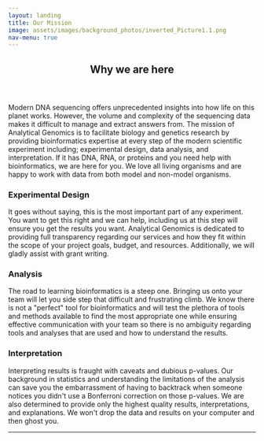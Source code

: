```yaml
---
layout: landing
title: Our Mission
image: assets/images/background_photos/inverted_Picture1.1.png
nav-menu: true
---
```


<!-- Main -->
<div id="main" class="alt">

<!-- One -->
<section id="one">
	<div class="inner">
		<header class="major">
			<h1>Why we are here</h1>
		</header>

<!-- Content -->
<h2 id="content"></h2>
<p>Modern DNA sequencing offers unprecedented insights into how life on this planet works. However, the volume and complexity of the sequencing data makes it difficult to manage and extract answers from. The mission of Analytical Genomics is to facilitate biology and genetics research by providing bioinformatics expertise at every step of the modern scientific experiment including; experimental design, data analysis, and interpretation. If it has DNA, RNA, or proteins and you need help with bioinformatics, we are here for you. We love all living organisms and are happy to work with data from both model and non-model organisms.</p>

<div class="row">
	<!-- Break -->
	<div class="4u 12u$(medium)">
		<h3>Experimental Design</h3>
		<p>It goes without saying, this is the most important part of any experiment. You want to get this right and we can help, including us at this step will ensure you get the results you want. Analytical Genomics is dedicated to providing full transparency regarding our services and how they fit within the scope of your project goals, budget, and resources. Additionally, we will gladly assist with grant writing. </p>
	</div>
	<div class="4u 12u$(medium)">
		<h3>Analysis</h3>
		<p>The road to learning bioinformatics is a steep one. Bringing us onto your team will let you side step that difficult and frustrating climb. We know there is not a "perfect" tool for bioinformatics and will test the plethora of tools and methods available to find the most appropriate one while ensuring effective communication with your team so there is no ambiguity regarding tools and analyses that are used and how to understand the results.</p>
	</div>
	<div class="4u$ 12u$(medium)">
		<h3>Interpretation</h3>
		<p>Interpreting results is fraught with caveats and dubious p-values. Our background in statistics and understanding the limitations of the analysis can save you the embarrassment of having to backtrack when someone notices you didn't use a Bonferroni correction on those p-values. We are also determined to provide only the highest quality results, interpretations, and explanations. We won't drop the data and results on your computer and then ghost you. </p>
	</div>
</div>

<hr class="major" />


</div>
</section>

</div>
